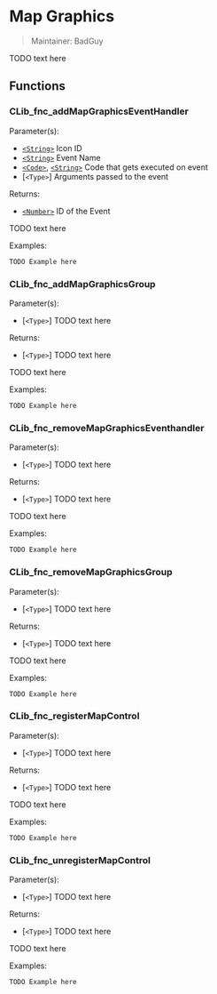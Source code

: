 # Map Graphics

> Maintainer: BadGuy

TODO text here

## Functions
### CLib_fnc_addMapGraphicsEventHandler

Parameter(s):
* [`<String>`] Icon ID
* [`<String>`] Event Name
* [`<Code>`], [`<String>`] Code that gets executed on event
* [`<Type>`] Arguments passed to the event

Returns:
* [`<Number>`] ID of the Event

TODO text here

Examples:

```sqf
TODO Example here
```

### CLib_fnc_addMapGraphicsGroup

Parameter(s):
* [`<Type>`] TODO text here

Returns:
* [`<Type>`] TODO text here

TODO text here

Examples:

```sqf
TODO Example here
```

### CLib_fnc_removeMapGraphicsEventhandler

Parameter(s):
* [`<Type>`] TODO text here

Returns:
* [`<Type>`] TODO text here

TODO text here

Examples:

```sqf
TODO Example here
```

### CLib_fnc_removeMapGraphicsGroup

Parameter(s):
* [`<Type>`] TODO text here

Returns:
* [`<Type>`] TODO text here

TODO text here

Examples:

```sqf
TODO Example here
```

### CLib_fnc_registerMapControl

Parameter(s):
* [`<Type>`] TODO text here

Returns:
* [`<Type>`] TODO text here

TODO text here

Examples:

```sqf
TODO Example here
```

### CLib_fnc_unregisterMapControl

Parameter(s):
* [`<Type>`] TODO text here

Returns:
* [`<Type>`] TODO text here

TODO text here

Examples:

```sqf
TODO Example here
```

[`<Control>`]: https://community.bistudio.com/wiki/Control
[`<Anything>`]: https://community.bistudio.com/wiki/Anything
[`<Config>`]: https://community.bistudio.com/wiki/Config
[`<Object>`]: https://community.bistudio.com/wiki/Object
[`<String>`]: https://community.bistudio.com/wiki/String
[`<Number>`]: https://community.bistudio.com/wiki/Number
[`<Array>`]: https://community.bistudio.com/wiki/Array
[`<Position>`]: https://community.bistudio.com/wiki/Position
[`<Color>`]: https://community.bistudio.com/wiki/Color
[`<Boolean>`]: https://community.bistudio.com/wiki/Boolean
[`<Code>`]: https://community.bistudio.com/wiki/Code
[`<Group>`]: https://community.bistudio.com/wiki/Group
[`<Location>`]: https://community.bistudio.com/wiki/Location
[`<Structured Text>`]: https://community.bistudio.com/wiki/Structured_Text
[`<Waypoint>`]: https://community.bistudio.com/wiki/Waypoint
[`<Task>`]: https://community.bistudio.com/wiki/Task
